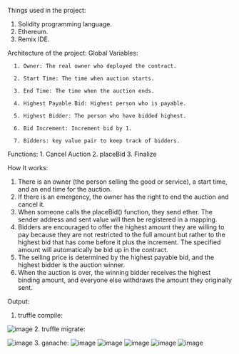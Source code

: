 Things used in the project:
   1. Solidity programming language.
   2. Ethereum.
   3. Remix IDE.


Architecture of the project:
   Global Variables:
   
      1. Owner: The real owner who deployed the contract.
      
      2. Start Time: The time when auction starts.
      
      3. End Time: The time when the auction ends.
      
      4. Highest Payable Bid: Highest person who is payable.
      
      5. Highest Bidder: The person who have bidded highest.
      
      6. Bid Increment: Increment bid by 1.
      
      7. Bidders: key value pair to keep track of bidders.
   Functions:
      1. Cancel Auction
      2. placeBid
      3. Finalize


How It works:
   1. There is an owner (the person selling the good or service), a start time, and an end time for the auction.
   2. If there is an emergency, the owner has the right to end the auction and cancel it.
   3. When someone calls the placeBid() function, they send ether. The sender address and sent value will then be registered in a mapping.
   4. Bidders are encouraged to offer the highest amount they are willing to pay because they are not restricted to the full amount but rather to the highest bid       that has come before it plus the increment. The specified amount will automatically be bid up in the contract.
   5. The selling price is determined by the highest payable bid, and the highest bidder is the auction winner.
   6. When the auction is over, the winning bidder receives the highest binding amount, and everyone else withdraws the amount they originally sent.



Output:
   1. truffle compile:
   
   ![image](https://user-images.githubusercontent.com/74295910/203910661-4e6b7d5f-480c-4291-82bb-33b8a7c72377.png)
   2. truffle migrate:
   
   ![image](https://user-images.githubusercontent.com/74295910/203910931-8eae4de0-d05a-4e8b-908e-dd535ab83c7b.png)
   3. ganache:
   ![image](https://user-images.githubusercontent.com/74295910/203911076-28f1616f-8cf4-4815-9055-8e474473f7d5.png)
   ![image](https://user-images.githubusercontent.com/74295910/203911163-fa0ce425-104e-420e-91a3-c9b66b104c31.png)
   ![image](https://user-images.githubusercontent.com/74295910/203911213-19bbc14a-238c-4abf-873f-3bddcf144008.png)
   ![image](https://user-images.githubusercontent.com/74295910/203911267-f5c7fd65-0930-4d44-886e-52d039be55df.png)
   ![image](https://user-images.githubusercontent.com/74295910/203911307-687171ac-fcf6-42d8-bb50-2586a615e482.png)




   
